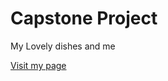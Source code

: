 # Capstone Project
My Lovely dishes and me

[Visit my page](https://mesutcabukk.github.io/capstone-project/index.html)
 
